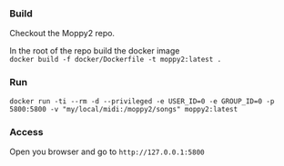 ### Build
Checkout the Moppy2 repo.  

In the root of the repo build the docker image  
`docker build -f docker/Dockerfile -t moppy2:latest .`

### Run  
`docker run -ti --rm -d --privileged -e USER_ID=0 -e GROUP_ID=0 -p 5800:5800 -v "my/local/midi:/moppy2/songs" moppy2:latest`

### Access
Open you browser and go to
`http://127.0.0.1:5800`

